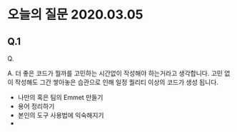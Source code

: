 # 오늘의 질문 2020.03.05

## Q.1

Q. 

A. 더 좋은 코드가 뭘까를 고민하는 시간없이 작성해야 하는거라고 생각합니다.
고민 없이 작성해도 그간 쌓아놓은 습관으로 인해 일정 퀄리티 이상의 코드가 생성 됩니다.

* 나만의 혹은 팀의 Emmet 만들기
* 용어 정리하기
* 본인의 도구 사용법에 익숙해지기
* 
